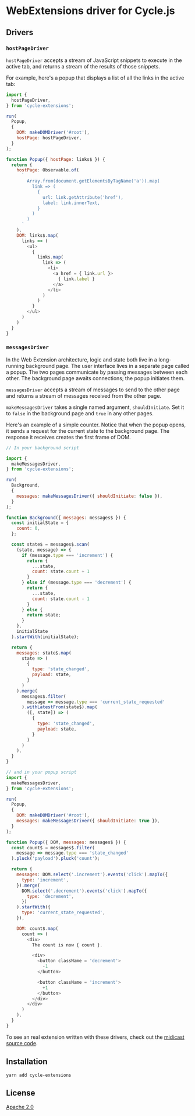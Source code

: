 # WebExtensions driver for Cycle.js #

## Drivers ##

### `hostPageDriver` ###

`hostPageDriver` accepts a stream of JavaScript snippets to execute in the active tab, and returns a stream of the results of those snippets.

For example, here's a popup that displays a list of all the links in the active tab:

```javascript
import {
  hostPageDriver,
} from 'cycle-extensions';

run(
  Popup,
  {
    DOM: makeDOMDriver('#root'),
    hostPage: hostPageDriver,
  }
);

function Popup({ hostPage: links$ }) {
  return {
    hostPage: Observable.of(
      `
        Array.from(document.getElementsByTagName('a')).map(
          link => (
            {
              url: link.getAttribute('href'),
              label: link.innerText,
            }
          )
        )
      `
    ),
    DOM: links$.map(
      links => (
        <ul>
          {
            links.map(
              link => (
                <li>
                  <a href = { link.url }>
                    { link.label }
                  </a>
                </li>
              )
            )
          }
        </ul>
      )
    )
  }
}
```


### `messagesDriver` ###

In the Web Extension architecture, logic and state both live in a long-running background page.  The user interface lives in a separate page called a popup.  The two pages communicate by passing messages between each other.  The background page awaits connections; the popup initiates them.

`messagesDriver` accepts a stream of messages to send to the other page and returns a stream of messages received from the other page.

`makeMessagesDriver` takes a single named argument, `shouldInitiate`.  Set it to `false` in the background page and `true` in any other pages.

Here's an example of a simple counter.  Notice that when the popup opens, it sends a request for the current state to the background page.  The response it receives creates the first frame of DOM.

```javascript
// In your background script

import {
  makeMessagesDriver,
} from 'cycle-extensions';

run(
  Background,
  {
    messages: makeMessagesDriver({ shouldInitiate: false }),
  }
);

function Background({ messages: messages$ }) {
  const initialState = {
    count: 0,
  };

  const state$ = messages$.scan(
    (state, message) => {
      if (message.type === 'increment') {
        return {
          ...state,
          count: state.count + 1
        }
      } else if (message.type === 'decrement') {
        return {
          ...state,
          count: state.count - 1
        }
      } else {
        return state;
      }
    },
    initialState
  ).startWith(initialState);

  return {
    messages: state$.map(
      state => (
        {
          type: 'state_changed',
          payload: state,
        }
      )
    ).merge(
      messages$.filter(
        message => message.type === 'current_state_requested'
      ).withLatestFrom(state$).map(
        ([, state]) => (
          {
            type: 'state_changed',
            payload: state,
          }
        )
      )
    ),
  }
}

// and in your popup script
import {
  makeMessagesDriver,
} from 'cycle-extensions';

run(
  Popup,
  {
    DOM: makeDOMDriver('#root'),
    messages: makeMessagesDriver({ shouldInitiate: true }),
  }
);

function Popup({ DOM, messages: messages$ }) {
  const count$ = messages$.filter(
    message => message.type === 'state_changed'
  ).pluck('payload').pluck('count');

  return {
    messages: DOM.select('.increment').events('click').mapTo({
      type: 'increment',
    }).merge(
      DOM.select('.decrement').events('click').mapTo({
        type: 'decrement',
      })
    ).startWith({
      type: 'current_state_requested',
    }),

    DOM: count$.map(
      count => (
        <div>
          The count is now { count }.

          <div>
            <button className = 'decrement'>
              -1
            </button>

            <button className = 'increment'>
              +1
            </button>
          </div>
        </div>
      )
    ),
  }
}
```

To see an real extension written with these drivers, check out the [midicast source code](https://github.com/appsforartists/midicast/tree/develop/packages/main/).

## Installation ##

```
yarn add cycle-extensions
```

## License ##

[Apache 2.0](http://www.apache.org/licenses/LICENSE-2.0)
